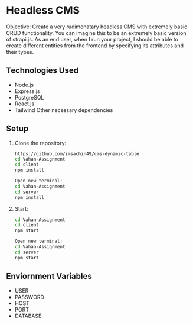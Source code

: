 # Headless CMS

Objective:
Create a very rudimenatary headless CMS with extremely basic CRUD functionality. You can imagine this to be an extremely basic version of strapi.js. As an end user, when I run your project, I should be able to create different entities from the frontend by specifying its attributes and their types.

## Technologies Used
- Node.js
- Express.js
- PostgreSQL
- React.js
- Tailwind
Other necessary dependencies

## Setup

1. Clone the repository:

   ```bash
   https://github.com/imsachin49/cms-dynamic-table
   cd Vahan-Assignment
   cd client
   npm install

   Open new terminal:
   cd Vahan-Assignment
   cd server
   npm install

2. Start:

   ```bash
   cd Vahan-Assignment
   cd client
   npm start

   Open new terminal:
   cd Vahan-Assignment
   cd server
   npm start

## Enviornment Variables

- USER
- PASSWORD
- HOST
- PORT
- DATABASE
